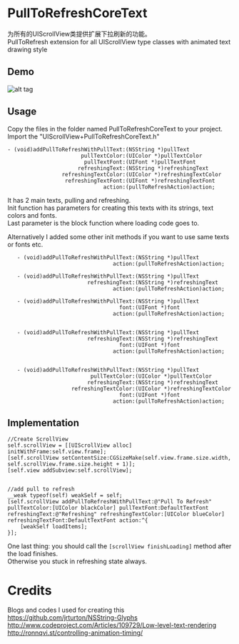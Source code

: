 PullToRefreshCoreText
=====================
为所有的UIScrollView类提供扩展下拉刷新的功能。   
PullToRefresh extension for all UIScrollView type classes with animated text drawing style<br>

Demo
----

![alt tag](https://raw.githubusercontent.com/cemolcay/PullToRefreshCoreText/master/demo.gif)


Usage
-----
Copy the files in the folder named PullToRefreshCoreText to your project. <br>
Import the "UIScrollView+PullToRefreshCoreText.h"

	- (void)addPullToRefreshWithPullText:(NSString *)pullText
	                       pullTextColor:(UIColor *)pullTextColor
	                        pullTextFont:(UIFont *)pullTextFont
	                      refreshingText:(NSString *)refreshingText
	                 refreshingTextColor:(UIColor *)refreshingTextColor
	                  refreshingTextFont:(UIFont *)refreshingTextFont
	                              action:(pullToRefreshAction)action;

It has 2 main texts, pulling and refreshing. <br>
Init function has parameters for creating this texts with its strings, text colors and fonts. <br> 
Last parameter is the block function where loading code goes to. <br>

Alternatively I added some other init methods if you want to use same texts or fonts etc. <br>

	   - (void)addPullToRefreshWithPullText:(NSString *)pullText
	                                 action:(pullToRefreshAction)action;
	   
	   - (void)addPullToRefreshWithPullText:(NSString *)pullText
	                         refreshingText:(NSString *)refreshingText
	                                 action:(pullToRefreshAction)action;
	   
	   - (void)addPullToRefreshWithPullText:(NSString *)pullText
	                                   font:(UIFont *)font
	                                 action:(pullToRefreshAction)action;
	   
	   
	   - (void)addPullToRefreshWithPullText:(NSString *)pullText
	                         refreshingText:(NSString *)refreshingText
	                                   font:(UIFont *)font
	                                 action:(pullToRefreshAction)action;
	   
	   
	   - (void)addPullToRefreshWithPullText:(NSString *)pullText
	                          pullTextColor:(UIColor *)pullTextColor
	                         refreshingText:(NSString *)refreshingText
	                    refreshingTextColor:(UIColor *)refreshingTextColor
	                                   font:(UIFont *)font
	                                 action:(pullToRefreshAction)action;


Implementation
--------------

    //Create ScrollView
    self.scrollView = [[UIScrollView alloc] initWithFrame:self.view.frame];
    [self.scrollView setContentSize:CGSizeMake(self.view.frame.size.width, self.scrollView.frame.size.height + 1)];
    [self.view addSubview:self.scrollView];

    
    //add pull to refresh
    __weak typeof(self) weakSelf = self;
    [self.scrollView addPullToRefreshWithPullText:@"Pull To Refresh" pullTextColor:[UIColor blackColor] pullTextFont:DefaultTextFont refreshingText:@"Refreshing" refreshingTextColor:[UIColor blueColor] refreshingTextFont:DefaultTextFont action:^{
        [weakSelf loadItems];
    }];


One last thing: you should call the `[scrollView finishLoading]` method after the load finishes.<br>
Otherwise you stuck in refreshing state always.

Credits
=======

Blogs and codes I used for creating this<br>
https://github.com/jrturton/NSString-Glyphs<br>
http://www.codeproject.com/Articles/109729/Low-level-text-rendering<br>
http://ronnqvi.st/controlling-animation-timing/<br>
